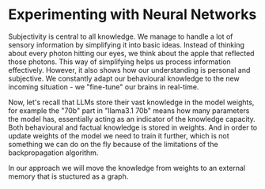 # Experimenting with Neural Networks

Subjectivity is central to all knowledge. We manage to handle a lot of sensory information by simplifying it into basic ideas. Instead of thinking about every photon hitting our eyes, we think about the apple that reflected those photons. This way of simplifying helps us process information effectively. However, it also shows how our understanding is personal and subjective. We constantly adapt our behavioural knowledge to the new incoming situation - we "fine-tune" our brains in real-time.

Now, let's recall that LLMs store their vast knowledge in the model weights, for example the "70b" part in "llama3.1 70b" means how many parameters the model has, essentially acting as an indicator of the knowledge capacity. Both behavioural and factual knowledge is stored in weights. And in order to update weights of the model we need to train it further, which is not something we can do on the fly because of the limitations of the backpropagation algorithm.

In our approach we will move the knowledge from weights to an external memory that is stuctured as a graph.